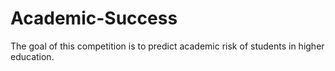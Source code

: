 # Academic-Success
The goal of this competition is to predict academic risk of students in higher education.

